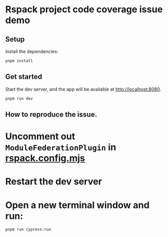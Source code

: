# Rspack project code coverage issue demo

## Setup

Install the dependencies:

```bash
pnpm install
```

## Get started

Start the dev server, and the app will be available at [http://localhost:8080](http://localhost:8080).

```bash
pnpm run dev
```

## How to reproduce the issue.
# Uncomment out `ModuleFederationPlugin` in [rspack.config.mjs](https://github.com/jhrinoa/my-rspack-project/blob/main/rspack.config.mjs)
# Restart the dev server
# Open a new terminal window and run:
```bash
pnpm run cypress:run
```